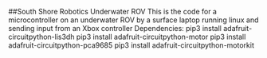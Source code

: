 ﻿##South Shore Robotics Underwater ROV
This is the code for a microcontroller on an underwater ROV by a surface laptop running linux and sending input from an Xbox controller
Dependencies:
pip3 install adafruit-circuitpython-lis3dh
pip3 install adafruit-circuitpython-motor
pip3 install adafruit-circuitpython-pca9685
pip3 install adafruit-circuitpython-motorkit